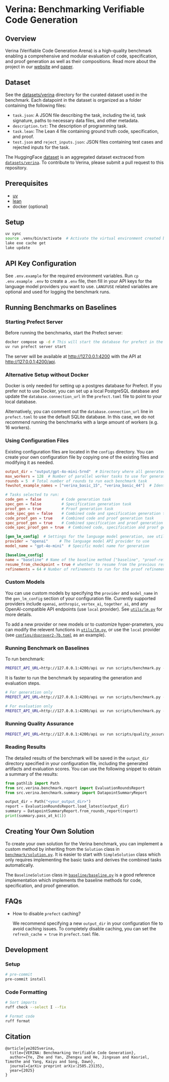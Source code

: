 # Verina: Benchmarking Verifiable Code Generation

## Overview

Verina (Verifiable Code Generation Arena) is a high-quality benchmark enabling a comprehensive and modular evaluation of code, specification, and proof generation as well as their compositions.
Read more about the project in our [website](https://sunblaze-ucb.github.io/verina) and [paper](https://arxiv.org/pdf/2505.23135).

## Dataset

See the [datasets/verina](./datasets/verina/) directory for the curated dataset used in the benchmark.
Each datapoint in the dataset is organized as a folder containing the following files:
- `task.json`: A JSON file describing the task, including the id, task signature, paths to necessary data files, and other metadata.
- `description.txt`: The description of programming task.
- `task.lean`: The Lean 4 file containing ground truth code, specification, and proof.
- `test.json` and `reject_inputs.json`: JSON files containing test cases and rejected inputs for the task.

The HuggingFace [dataset](https://huggingface.co/datasets/sunblaze-ucb/verina) is an aggregated dataset exctraced from [`datasets/verina`](./datasets/verina/).
To contribute to Verina, please submit a pull request to this repository.
 
## Prerequisites

- [uv](https://docs.astral.sh/uv/getting-started/installation/)
- [lean](https://docs.lean-lang.org/lean4/doc/quickstart.html)
- docker (optional)

## Setup

```bash
uv sync
source .venv/bin/activate  # Activate the virtual environment created by uv
lake exe cache get
lake update
```

## API Key Configuration

See `.env.example` for the required environment variables.
Run `cp .env.example .env` to create a `.env` file, then fill in your API keys for the language model providers you want to use.
`LANGFUSE` related variables are optional and used for logging the benchmark runs.

## Running Benchmarks on Baselines

### Starting Prefect Server

Before running the benchmarks, start the Prefect server:

```bash
docker compose up -d # This will start the database for prefect in the background
uv run prefect server start
```

The server will be available at http://127.0.0.1:4200 with the API at http://127.0.0.1:4200/api.

### Alternative Setup without Docker

Docker is only needed for setting up a postgres database for Prefect.
If you prefer not to use Docker, you can set up a local PostgreSQL database and update the `database.connection_url` in the `prefect.toml` file to point to your local database.

Alternatively, you can comment out the `database.connection_url` line in `prefect.toml` to use the default SQLite database.
In this case, we do not recommend running the benchmarks with a large amount of workers (e.g. 16 workers).

### Using Configuration Files

Existing configuration files are located in the `configs` directory.
You can create your own configuration file by copying one of the existing files and modifying it as needed.

```toml
output_dir = "output/gpt-4o-mini-5rnd"  # Directory where all generated output will be saved
max_workers = 128  # Number of parallel worker tasks to use for generation and evaluation
rounds = 5  # Total number of rounds to run each benchmark task
fewshot_example_names = ["verina_basic_15", "verina_basic_44"]  # Identifiers for example tasks used in few-shot prompting

# Tasks selected to run:
code_gen = false         # Code generation task
spec_gen = false         # Specification generation task
proof_gen = true         # Proof generation task
code_spec_gen = false    # Combined code and specification generation task
code_proof_gen = true    # Combined code and proof generation task
spec_proof_gen = true    # Combined specification and proof generation task
code_spec_proof_gen = true  # Combined code, specification and proof generation task

[gen_lm_config]  # Settings for the language model generation, see utils/lm.py for more details
provider = "openai"     # The language model API provider to use
model_name = "gpt-4o-mini"  # Specific model name for generation

[baseline_config]
name = "baseline" # Name of the baseline method ["baseline", "proof-refinement"]
resume_from_checkpoint = true # whether to resume from the previous result file
refinements = 64 # Number of refinements to run for the proof refinement baseline
```

### Custom Models

You can use custom models by specifying the `provider` and `model_name` in the `gen_lm_config` section of your configuration file.
Currently supported providers include `openai`, `anthropic`, `vertex_ai`, `together_ai`, and any OpenAI-compatible API endpoints (use `local` provider).
See [`utils/lm.py`](./src/verina/utils/lm.py) for more details.

To add a new provider or new models or to customize hyper-prameters, you can modify the relevent functions in [`utils/lm.py`](./src/verina/utils/lm.py), or use the `local` provider (see [`configs/dsprover2-7b.toml`](./configs/dsprover2-7b.toml) as an example).


### Running Benchmark on Baselines

To run benchmark:

```bash
PREFECT_API_URL=http://127.0.0.1:4200/api uv run scripts/benchmark.py -c configs/[config_name].toml
```

It is faster to run the benchmark by separating the generation and evaluation steps.

```bash
# For generation only
PREFECT_API_URL=http://127.0.0.1:4200/api uv run scripts/benchmark.py -c configs/<config_name>.toml --no-eval

# For evaluation only
PREFECT_API_URL=http://127.0.0.1:4200/api uv run scripts/benchmark.py -c configs/<config_name>.toml --no-gen -ew <evaluation_worker_num_override>
```

### Running Quality Assurance

```bash
PREFECT_API_URL=http://127.0.0.1:4200/api uv run scripts/quality_assurance.py -c configs/qa.toml
```

### Reading Results

The detailed results of the benchmark will be saved in the `output_dir` directory specified in your configuration file, including the generated artifacts and evaluation scores.
You can use the following snippet to obtain a summary of the results:

```python
from pathlib import Path
from src.verina.benchmark.report import EvaluationRoundsReport
from src.verina.benchmark.summary import DatapointSummaryReport

output_dir = Path("<your_output_dir>")
report = EvaluationRoundsReport.load_latest(output_dir)
summary = DatapointSummaryReport.from_rounds_report(report)
print(summary.pass_at_k(1))
```

## Creating Your Own Solution

To create your own solution for the Verina benchmark, you can implement a custom method by inheriting from the `Solution` class in [`benchmark/solution.py`](./src/verina/benchmark/solution.py).
It is easier to start with `SimpleSolution` class which only requires implementing the basic tasks and derives the combined tasks automatically.

The `BaselineSolution` class in [`baseline/baseline.py`](./src/verina/baseline/baseline.py) is a good reference implementation which implements the baseline methods for code, specification, and proof generation.

## FAQs

- How to disable `prefect` caching?

  We recommend specifying a new `output_dir` in your configuration file to avoid caching issues.
  To completely disable caching, you can set the `refresh_cache = true` in `prefect.toml` file.

## Development

### Setup

```bash
# pre-commit
pre-commit install
```

### Code Formatting

```bash
# Sort imports
ruff check --select I --fix

# Format code
ruff format
```

## Citation

```
@article{ye2025verina,
  title={VERINA: Benchmarking Verifiable Code Generation},
  author={Ye, Zhe and Yan, Zhengxu and He, Jingxuan and Kasriel, Timothe and Yang, Kaiyu and Song, Dawn},
  journal={arXiv preprint arXiv:2505.23135},
  year={2025}
}
```
